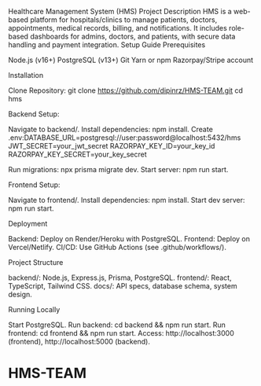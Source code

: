 Healthcare Management System (HMS)
Project Description
HMS is a web-based platform for hospitals/clinics to manage patients, doctors, appointments, medical records, billing, and notifications. It includes role-based dashboards for admins, doctors, and patients, with secure data handling and payment integration.
Setup Guide
Prerequisites

Node.js (v16+)
PostgreSQL (v13+)
Git
Yarn or npm
Razorpay/Stripe account

Installation

Clone Repository:
git clone https://github.com/dipinrz/HMS-TEAM.git
cd hms


Backend Setup:

Navigate to backend/.
Install dependencies: npm install.
Create .env:DATABASE_URL=postgresql://user:password@localhost:5432/hms
JWT_SECRET=your_jwt_secret
RAZORPAY_KEY_ID=your_key_id
RAZORPAY_KEY_SECRET=your_key_secret


Run migrations: npx prisma migrate dev.
Start server: npm run start.


Frontend Setup:

Navigate to frontend/.
Install dependencies: npm install.
Start dev server: npm run start.



Deployment

Backend: Deploy on Render/Heroku with PostgreSQL.
Frontend: Deploy on Vercel/Netlify.
CI/CD: Use GitHub Actions (see .github/workflows/).

Project Structure

backend/: Node.js, Express.js, Prisma, PostgreSQL.
frontend/: React, TypeScript, Tailwind CSS.
docs/: API specs, database schema, system design.

Running Locally

Start PostgreSQL.
Run backend: cd backend && npm run start.
Run frontend: cd frontend && npm run start.
Access: http://localhost:3000 (frontend), http://localhost:5000 (backend).
# HMS-TEAM

